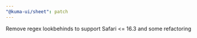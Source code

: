 ```yaml
---
"@kuma-ui/sheet": patch
---
```


Remove regex lookbehinds to support Safari <= 16.3 and some refactoring
